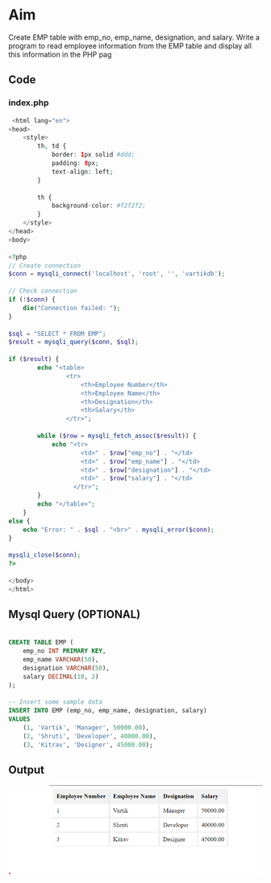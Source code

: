 # Aim
Create EMP table with emp_no, emp_name, designation, and salary. Write a program to read employee information from the EMP table and display all this information in the PHP pag



## Code

### index.php
```PHP
 <html lang="en">
<head>
    <style>
        th, td {
            border: 1px solid #ddd;
            padding: 8px;
            text-align: left;
        }

        th {
            background-color: #f2f2f2;
        }
    </style>
</head>
<body>

<?php
// Create connection
$conn = mysqli_connect('localhost', 'root', '', 'vartikdb');

// Check connection
if (!$conn) {
    die("Connection failed: ");
}

$sql = "SELECT * FROM EMP";
$result = mysqli_query($conn, $sql);

if ($result) {
        echo "<table>
                <tr>
                    <th>Employee Number</th>
                    <th>Employee Name</th>
                    <th>Designation</th>
                    <th>Salary</th>
                </tr>";

        while ($row = mysqli_fetch_assoc($result)) {
            echo "<tr>
                    <td>" . $row["emp_no"] . "</td>
                    <td>" . $row["emp_name"] . "</td>
                    <td>" . $row["designation"] . "</td>
                    <td>" . $row["salary"] . "</td>
                  </tr>";
        }
        echo "</table>";
    }
else {
    echo "Error: " . $sql . "<br>" . mysqli_error($conn);
}

mysqli_close($conn);
?>

</body>
</html>


```

####

## Mysql Query (OPTIONAL)

```SQL

CREATE TABLE EMP (
    emp_no INT PRIMARY KEY,
    emp_name VARCHAR(50),
    designation VARCHAR(50),
    salary DECIMAL(10, 2)
);

-- Insert some sample data
INSERT INTO EMP (emp_no, emp_name, designation, salary)
VALUES
    (1, 'Vartik', 'Manager', 50000.00),
    (2, 'Shruti', 'Developer', 40000.00),
    (3, 'Kitrav', 'Designer', 45000.00);

```


## Output

![Output](1.png)